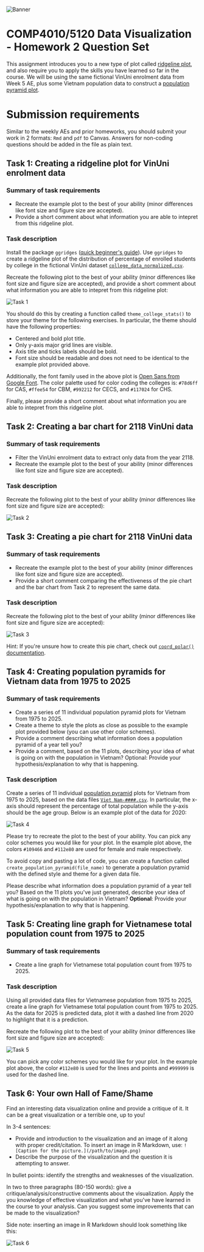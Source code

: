 ![Banner](img/banner.png)

# COMP4010/5120 Data Visualization - Homework 2 Question Set

This assignment introduces you to a new type of plot called [ridgeline plot](https://www.data-to-viz.com/graph/ridgeline.html), and also require you to apply the skills you have learned so far in the course. We will be using the same fictional VinUni enrolment data from Week 5 AE, plus some Vietnam population data to construct a [population pyramid plot](https://education.nationalgeographic.org/resource/population-pyramid/). 

# Submission requirements

Similar to the weekly AEs and prior homeworks, you should submit your work in 2 formats: `Rmd` and `pdf` to Canvas.
Answers for non-coding questions should be added in the file as plain text.

## Task 1: Creating a ridgeline plot for VinUni enrolment data

### Summary of task requirements

- Recreate the example plot to the best of your ability  (minor differences like font size and figure size are accepted).
- Provide a short comment about what information you are able to intepret from this ridgeline plot.

### Task description

Install the package `ggridges` ([quick beginner's guide](https://cran.r-project.org/web/packages/ggridges/vignettes/introduction.html)). Use `ggridges` to create a ridgeline plot of the distribution of percentage of enrolled students by college in the fictional VinUni dataset [`college_data_normalized.csv`](college_data_normalized.csv).

Recreate the following plot to the best of your ability (minor differences like font size and figure size are accepted), and provide a short comment about what information you are able to intepret from this ridgeline plot:

![Task 1](img/task1.png)

You should do this by creating a function called `theme_college_stats()` to store your theme for the following exercises. In particular, the theme should have the following properties:

- Centered and bold plot title.
- Only y-axis major grid lines are visible.
- Axis title and ticks labels should be bold.
- Font size should be readable and does not need to be identical to the example plot provided above.

Additionally, the font family used in the above plot is [Open Sans from Google Font](https://fonts.google.com/specimen/Open+Sans).
The color palette used for color coding the colleges is: `#78d6ff` for CAS, `#ffee54` for CBM, `#992212` for CECS, and `#117024` for CHS.

Finally, please provide a short comment about what information you are able to intepret from this ridgeline plot.

## Task 2: Creating a bar chart for 2118 VinUni data

### Summary of task requirements

- Filter the VinUni enrolment data to extract only data from the year 2118.
- Recreate the example plot to the best of your ability (minor differences like font size and figure size are accepted).

### Task description

Recreate the following plot to the best of your ability (minor differences like font size and figure size are accepted):

![Task 2](img/task3.png)

## Task 3: Creating a pie chart for 2118 VinUni data

### Summary of task requirements

- Recreate the example plot to the best of your ability (minor differences like font size and figure size are accepted).
- Provide a short comment comparing the effectiveness of the pie chart and the bar chart from Task 2 to represent the same data.

### Task description

Recreate the following plot to the best of your ability (minor differences like font size and figure size are accepted):

![Task 3](img/task2.png)

Hint: If you're unsure how to create this pie chart, check out [`coord_polar()` documentation](https://ggplot2.tidyverse.org/reference/coord_polar.html).

## Task 4: Creating population pyramids for Vietnam data from 1975 to 2025

### Summary of task requirements

- Create a series of 11 individual population pyramid plots for Vietnam from 1975 to 2025.
- Create a theme to style the plots as close as possible to the example plot provided below (you can use other color schemes).
- Provide a comment describing what information does a population pyramid of a year tell you? 
- Provide a comment, based on the 11 plots, describing your idea of what is going on with the population in Vietnam? Optional: Provide your hypothesis/explanation to why that is happening.

### Task description

Create a series of 11 individual [population pyramid]((https://education.nationalgeographic.org/resource/population-pyramid/)) plots for Vietnam from 1975 to 2025, based on the data files [`Viet Nam-####.csv`](./). In particular, the x-axis should represent the percentage of total population while the y-axis should be the age group. Below is an example plot of the data for 2020:

![Task 4](img/task4.png)

Please try to recreate the plot to the best of your ability. You can pick any color schemes you would like for your plot. In the example plot above, the colors `#109466` and `#112e80` are used for female and male respectively.

To avoid copy and pasting a lot of code, you can create a function called `create_population_pyramid(file_name)` to generate a population pyramid with the defined style and theme for a given data file.

Please describe what information does a population pyramid of a year tell you? Based on the 11 plots you've just generated, describe your idea of what is going on with the population in Vietnam? **Optional**: Provide your hypothesis/explanation to why that is happening.

## Task 5: Creating line graph for Vietnamese total population count from 1975 to 2025

### Summary of task requirements

- Create a line graph for Vietnamese total population count from 1975 to 2025.

### Task description

Using all provided data files for Vietnamese population from 1975 to 2025, create a line graph for Vietnamese total population count from 1975 to 2025. As the data for 2025 is predicted data, plot it with a dashed line from 2020 to highlight that it is a prediction.

Recreate the following plot to the best of your ability (minor differences like font size and figure size are accepted):

![Task 5](img/task5.png)

You can pick any color schemes you would like for your plot. In the example plot above, the color `#112e80` is used for the lines and points and `#999999` is used for the dashed line.

## Task 6: Your own Hall of Fame/Shame

Find an interesting data visualization online and provide a critique of it. It can be a great visualization or a terrible one, up to you!

In 3-4 sentences: 

- Provide and introduction to the visualization and an image of it along with proper credit/citation. To insert an image in R Markdown, use: 
```![Caption for the picture.](/path/to/image.png)```
- Describe the purpose of the visualization and the question it is attempting to answer.

In bullet points: identify the strengths and weaknesses of the visualization.

In two to three paragraphs (80-150 words): give a critique/analysis/constructive comments about the visualization. Apply the you knowledge of effective visualization and what you've have learned in the course to your analysis. Can you suggest some improvements that can be made to the visualization?

Side note: inserting an image in R Markdown should look something like this:

![Task 6](img/task6.png)